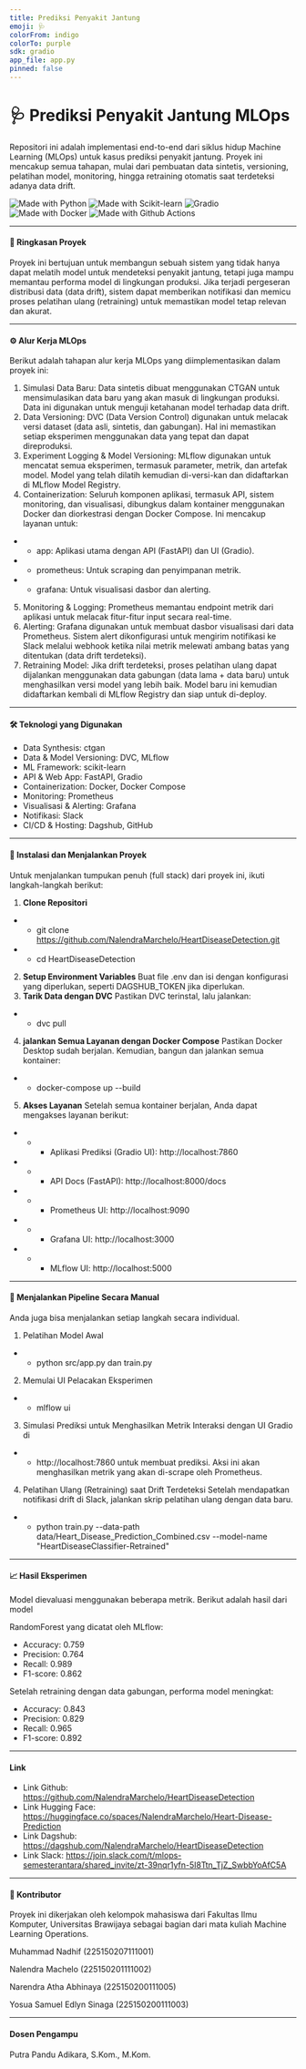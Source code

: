```yaml
---
title: Prediksi Penyakit Jantung
emoji: 🩺
colorFrom: indigo
colorTo: purple
sdk: gradio
app_file: app.py
pinned: false
---
```


# 🩺 Prediksi Penyakit Jantung MLOps

Repositori ini adalah implementasi end-to-end dari siklus hidup Machine Learning (MLOps) untuk kasus prediksi penyakit jantung. Proyek ini mencakup semua tahapan, mulai dari pembuatan data sintetis, versioning, pelatihan model, monitoring, hingga retraining otomatis saat terdeteksi adanya data drift.

![Made with Python](https://img.shields.io/badge/Python-3776AB?style=for-the-badge&logo=python&logoColor=white)
![Made with Scikit-learn](https://img.shields.io/badge/scikit--learn-%23F7931E.svg?style=for-the-badge&logo=scikit-learn&logoColor=white)
![Gradio](https://img.shields.io/badge/Gradio-FF7C00.svg?style=for-the-badge&logo=Gradio&logoColor=white)
![Made with Docker](https://img.shields.io/badge/Docker-2496ED?style=for-the-badge&logo=docker&logoColor=white)
![Made with Github Actions](https://img.shields.io/badge/GitHub_Actions-2088FF?style=for-the-badge&logo=github-actions&logoColor=white)

---

#### 📖 Ringkasan Proyek

Proyek ini bertujuan untuk membangun sebuah sistem yang tidak hanya dapat melatih model untuk mendeteksi penyakit jantung, tetapi juga mampu memantau performa model di lingkungan produksi. Jika terjadi pergeseran distribusi data (data drift), sistem dapat memberikan notifikasi dan memicu proses pelatihan ulang (retraining) untuk memastikan model tetap relevan dan akurat.

---

#### ⚙️ Alur Kerja MLOps

Berikut adalah tahapan alur kerja MLOps yang diimplementasikan dalam proyek ini:

1. Simulasi Data Baru: Data sintetis dibuat menggunakan CTGAN untuk mensimulasikan data baru yang akan masuk di lingkungan produksi. Data ini digunakan untuk menguji ketahanan model terhadap data drift.
2. Data Versioning: DVC (Data Version Control) digunakan untuk melacak versi dataset (data asli, sintetis, dan gabungan). Hal ini memastikan setiap eksperimen menggunakan data yang tepat dan dapat direproduksi.
3. Experiment Logging & Model Versioning: MLflow digunakan untuk mencatat semua eksperimen, termasuk parameter, metrik, dan artefak model. Model yang telah dilatih kemudian di-versi-kan dan didaftarkan di MLflow Model Registry.
4. Containerization: Seluruh komponen aplikasi, termasuk API, sistem monitoring, dan visualisasi, dibungkus dalam kontainer menggunakan Docker dan diorkestrasi dengan Docker Compose. Ini mencakup layanan untuk:

- - app: Aplikasi utama dengan API (FastAPI) dan UI (Gradio).
- - prometheus: Untuk scraping dan penyimpanan metrik.
- - grafana: Untuk visualisasi dasbor dan alerting.

5. Monitoring & Logging: Prometheus memantau endpoint metrik dari aplikasi untuk melacak fitur-fitur input secara real-time.
6. Alerting: Grafana digunakan untuk membuat dasbor visualisasi dari data Prometheus. Sistem alert dikonfigurasi untuk mengirim notifikasi ke Slack melalui webhook ketika nilai metrik melewati ambang batas yang ditentukan (data drift terdeteksi).
7. Retraining Model: Jika drift terdeteksi, proses pelatihan ulang dapat dijalankan menggunakan data gabungan (data lama + data baru) untuk menghasilkan versi model yang lebih baik. Model baru ini kemudian didaftarkan kembali di MLflow Registry dan siap untuk di-deploy.

---

#### 🛠️ Teknologi yang Digunakan

- Data Synthesis: ctgan
- Data & Model Versioning: DVC, MLflow
- ML Framework: scikit-learn
- API & Web App: FastAPI, Gradio
- Containerization: Docker, Docker Compose
- Monitoring: Prometheus
- Visualisasi & Alerting: Grafana
- Notifikasi: Slack
- CI/CD & Hosting: Dagshub, GitHub

---

#### 🚀 Instalasi dan Menjalankan Proyek

Untuk menjalankan tumpukan penuh (full stack) dari proyek ini, ikuti langkah-langkah berikut:

1. **Clone Repositori**

- - git clone https://github.com/NalendraMarchelo/HeartDiseaseDetection.git
- - cd HeartDiseaseDetection

2. **Setup Environment Variables**
   Buat file .env dan isi dengan konfigurasi yang diperlukan, seperti DAGSHUB_TOKEN jika diperlukan.
3. **Tarik Data dengan DVC**
   Pastikan DVC terinstal, lalu jalankan:

- - dvc pull

4. **jalankan Semua Layanan dengan Docker Compose**
   Pastikan Docker Desktop sudah berjalan. Kemudian, bangun dan jalankan semua kontainer:

- - docker-compose up --build

5. **Akses Layanan**
   Setelah semua kontainer berjalan, Anda dapat mengakses layanan berikut:

- - - Aplikasi Prediksi (Gradio UI): http://localhost:7860
- - - API Docs (FastAPI): http://localhost:8000/docs
- - - Prometheus UI: http://localhost:9090
- - - Grafana UI: http://localhost:3000
- - - MLflow UI: http://localhost:5000

---

#### 🔬 Menjalankan Pipeline Secara Manual

Anda juga bisa menjalankan setiap langkah secara individual.

1. Pelatihan Model Awal

- - python src/app.py dan train.py

2. Memulai UI Pelacakan Eksperimen

- - mlflow ui

3. Simulasi Prediksi untuk Menghasilkan Metrik
   Interaksi dengan UI Gradio di

- - http://localhost:7860 untuk membuat prediksi. Aksi ini akan menghasilkan metrik yang akan di-scrape oleh Prometheus.

4. Pelatihan Ulang (Retraining) saat Drift Terdeteksi
   Setelah mendapatkan notifikasi drift di Slack, jalankan skrip pelatihan ulang dengan data baru.

- - python train.py --data-path data/Heart_Disease_Prediction_Combined.csv --model-name "HeartDiseaseClassifier-Retrained"

---

#### 📈 Hasil Eksperimen

Model dievaluasi menggunakan beberapa metrik. Berikut adalah hasil dari model

RandomForest yang dicatat oleh MLflow:

- Accuracy: 0.759
- Precision: 0.764
- Recall: 0.989
- F1-score: 0.862

Setelah retraining dengan data gabungan, performa model meningkat:

- Accuracy: 0.843
- Precision: 0.829
- Recall: 0.965
- F1-score: 0.892

---

#### Link

- Link Github:
  https://github.com/NalendraMarchelo/HeartDiseaseDetection
- Link Hugging Face:
  https://huggingface.co/spaces/NalendraMarchelo/Heart-Disease-Prediction
- Link Dagshub:
  https://dagshub.com/NalendraMarchelo/HeartDiseaseDetection
- Link Slack:
  https://join.slack.com/t/mlops-semesterantara/shared_invite/zt-39nqr1yfn-5I8Ttn_TjZ_SwbbYoAfC5A

---

#### 👥 Kontributor

Proyek ini dikerjakan oleh kelompok mahasiswa dari Fakultas Ilmu Komputer, Universitas Brawijaya sebagai bagian dari mata kuliah Machine Learning Operations.

Muhammad Nadhif (225150207111001)

Nalendra Machelo (225150201111002)

Narendra Atha Abhinaya (225150200111005)

Yosua Samuel Edlyn Sinaga (225150200111003)

---

#### Dosen Pengampu

Putra Pandu Adikara, S.Kom., M.Kom.
